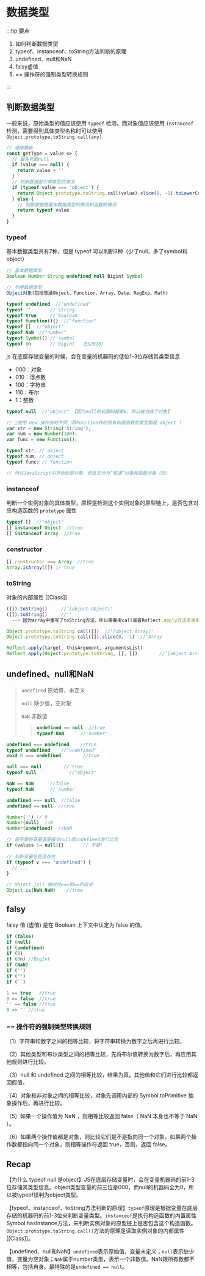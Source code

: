 # 数据类型

:::tip 要点

1. 如何判断数据类型
2. typeof、instanceof、toString方法判断的原理
3. undefined、null和NaN
4. falsy虚值
5. == 操作符的强制类型转换规则

:::

## 判断数据类型

一般来说，原始类型的值应该使用 `typeof` 检测，而对象值应该使用 `instanceof` 检测，需要得到具体类型名称时可以使用 `Object.prototype.toString.call(any)`

```js
// 通用模板
const getType = value => {
  // 最先判断null
  if (value === null) {
    return value + ''
  }
  // 判断数据是引用类型的情况
  if (typeof value === 'object') {
    return Object.prototype.toString.call(value).slice(8, -1).toLowerCase()
  } else {
    // 判断数据是基本数据类型的情况和函数的情况
    return typeof value
  }
}
```

###  typeof

基本数据类型共有7种，但是 typeof 可以判断8种（少了null，多了symbol和object）

```js
// 基本数据类型
Boolean Number String undefined null Bigint Symbol

// 引用数据类型
Object对象(包括普通Object、Function、Array、Date、RegExp、Math)
```

```js
typeof undefined  //"undefined"
typeof ''		//'string'
typeof true		//'boolean'
typeof function(){}  //"function"
typeof []  //"object"
typeof NaN  //"number"
typeof Symbol()	//'symbol'
typeof 0n		//'bigint' （ES2020）
```

js 在底层存储变量的时候，会在变量的机器码的低位1-3位存储其类型信息

- 000：对象
- 010：浮点数
- 100：字符串
- 110：布尔
- 1：整数

```js
typeof null  //"object" 【因为null的机器码都是0，所以被当成了对象】
```

```js
// 📢使用 new 操作符时不同（除Function外的所有构造函数的类型都是'object'）
var str = new String('String');
var num = new Number(100);
var func = new Function();

typeof str; // object
typeof num; // object
typeof func; // function

// 所以JavaScript中万物皆是对象，但是又分为”普通”对象和函数对象（伪）
```

### instanceof

判断一个实例对象的具体类型，原理是检测这个实例对象的原型链上，是否包含对应构造函数的 `prototype` 属性

```js
typeof []  //"object"
[] instanceof Object  //true
[] instanceof Array  //true
```

### constructor

```js
[].constructor === Array  //true
Array.isArray([]) // true
```

### toString

对象的内部属性 [[Class]]

```js
({}).toString()		//'[object Object]'
([]).toString()		//'' 
  --> 因为array中重写了toString方法，所以需要用call或者Reflect.apply方法来调用，来调用原生toString方法返回一个表示该对象的字符串
```

```js
Object.prototype.toString.call([])  //'[object Array]'
Object.prototype.toString.call([]).slice(8, -1)  //'Array
```

```js
Reflect.apply(target, thisArgument, argumentsList)
Reflect.apply(Object.prototype.toString, [], [])		//'[object Array]'
```

## undefined、null和NaN

> `undefined` 原始值，未定义
>
> `null` 缺少值，空对象
>
> `NaN` 非数值
>
> > ```js
> > undefined == null  //true
> > typeof NaN		//'number'
> > ```

```js
undefined === undefined    //true
typeof undefined    //"undefined"
void 0 === undefined		//true

null === null        // true
typeof null            //"object"

NaN == NaN		//false
typeof NaN		//'number'

undefined === null  //false
undefined == null  //true

Number('') // 0
Number(null)  //0
Number(undefined)  //NaN

// 但不要将变量值直接与null或undefined进行比较
if (values != null){}		// 不要!
  
// 判断变量名是否存在
if (typeof v === "undefined") {
  // ...
}
```

```js
// Object.js() 相对比===和==的改进
Object.is(NaN,NaN)    //true
```



## falsy

falsy 值 (虚值) 是在 Boolean 上下文中认定为 false 的值。

```js
if (false)
if (null)
if (undefined)
if (0)
if (0n)	//BigInt
if (NaN)
if ('')
if ("")
if (``)
```

```js
1 == true	//true
0 == false	//true
'' == false	//true
0 == ''	//true
```

### == 操作符的强制类型转换规则

（1）字符串和数字之间的相等比较，将字符串转换为数字之后再进行比较。

（2）其他类型和布尔类型之间的相等比较，先将布尔值转换为数字后，再应用其他规则进行比较。

（3）null 和 undefined 之间的相等比较，结果为真。其他值和它们进行比较都返回假值。

（4）对象和非对象之间的相等比较，对象先调用内部的 Symbol.toPrimitive 抽象操作后，再进行比较。

（5）如果一个操作值为 NaN ，则相等比较返回 false（ NaN 本身也不等于 NaN ）。

（6）如果两个操作值都是对象，则比较它们是不是指向同一个对象。如果两个操作数都指向同一个对象，则相等操作符返回 true，否则，返回 false。



## Recap

【为什么 typeof null 是object】JS在底层存储变量时，会在变量机器码的前1-3位存储其类型信息。object类型变量的前三位是000，而null的机器码全为0，所以被typeof误判为object类型。

【typeof、instanceof、toString方法判断的原理】`typeof`原理是根据变量在底层存储的机器码的前1-3位来判断变量类型。`instanceof`是执行构造函数的内置属性Symbol.hasInstance方法，来判断实例对象的原型链上是否包含这个构造函数。`Object.prototype.toString.call()`方法的原理是读取实例对象的内部属性 [[Class]]。

【undefined、null和NaN】`undefined`表示原始值，变量未定义；`null`表示缺少值，变量为空对象；`NaN`属于number类型，表示一个非数值。NaN跟所有数都不相等，包括自身。最特殊的是`undefined == null`。
